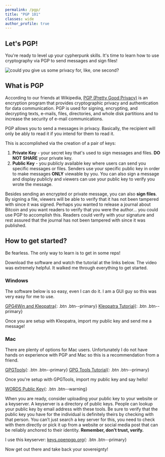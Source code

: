 ```yaml
---
permalink: /pgp/
title: "PGP 101"
classes: wide
author_profile: true
---
```


## Let's PGP!
You're ready to level up your cypherpunk skills. It's time to learn how to use cryptography via PGP to send messages and sign files!

![could you give us some privacy for, like, one second?](https://media0.giphy.com/media/3otPoyXM2G9VRgROnK/giphy.gif?cid=ecf05e477d673bb37b8a248e46d14c623ee60f3220b4d493&rid=giphy.gif)

## What is PGP

According to our friends at Wikipedia, [PGP (Pretty Good Privacy)](https://en.wikipedia.org/wiki/Pretty_Good_Privacy) is an encryption program that provides cryptographic privacy and authentication for data communication. PGP is used for signing, encrypting, and decrypting texts, e-mails, files, directories, and whole disk partitions and to increase the security of e-mail communications. 

PGP allows you to send a messages in privacy. Basically, the recipient will only be ably to read it if  you intend for them to read it.

This is accomplished via the creation of a pair of keys:

1. **Private Key** - your secret key that's used to sign messages and files. **DO NOT SHARE** your private key. 
2. **Public Key** - you publicly available key where users can send you specific messages or files. Senders use your specific public key in order to make messages **ONLY** viewable by you. You can also sign a message and display publicly and viewers can use your public key to verify you wrote the message.

Besides sending an encrypted or private message, you can also **sign files**. By signing a file, viewers will be able to verify that it has not been tampered with since it was signed. Perhaps you wanted to release a journal about Bitcoin and you want readers to verify that you were the author... you could use PGP to accomplish this. Readers could verify with your signature and rest assured that the journal has not been tampered with since it was published. 

## How to get started?
Be fearless. The only way to learn is to get in some reps!

Download the software and watch the tutorial at the links below. The video was extremely helpful. It walked me through everything to get started.

### Windows
The software below is so easy, even I can do it. I am a GUI guy so this was very easy for me to use. 

[GPG4Win and Kleopatra](https://www.gpg4win.org/index.html){: .btn .btn--primary}
[Kleopatra Tutorial](https://youtu.be/CEADq-B8KtI){: .btn .btn--primary}

Once you are setup with Kleopatra, import my public key and send me a message!

### Mac
There are plenty of options for Mac users. Unfortunately I do not have hands on experience with PGP and Mac so this is a recommendation from a friend. 

[GPGTools](https://gpgtools.org/){: .btn .btn--primary}
[GPG Tools Tutorial](https://www.youtube.com/watch?v=JK2q-kYCg1Y){: .btn .btn--primary}

Once you're setup with GPGTools, import my public key and say hello!

[WORDS Public Key](https://raw.githubusercontent.com/bitcoinwords/bitcoinwords.github.io/master/assets/public-key/WORDS-public-key.txt){: .btn .btn--warning}

When you are ready, consider uploading your public key to your website or a keyserver. A keyserver is a directory of public keys. People can lookup your public key by email address with these tools. Be sure to verify that the public key you have for the individual is definitely theirs by checking with that person. You can’t just search a key server for this, you need to check with them directly or pick it up from a website or social media post that can be reliably anchored to their identity. **Remember, don't trust, verify.**

I use this keyserver:
[keys.openpgp.org](https://keys.openpgp.org/){: .btn .btn--primary}

Now get out there and take back your sovereignty!